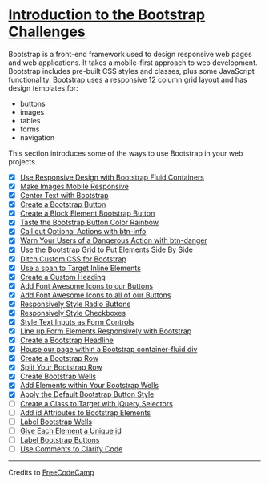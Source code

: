 # [Introduction to the Bootstrap Challenges](https://learn.freecodecamp.org/front-end-libraries/bootstrap)

Bootstrap is a front-end framework used to design responsive web pages and web applications. It takes a mobile-first approach to web development. Bootstrap includes pre-built CSS styles and classes, plus some JavaScript functionality. Bootstrap uses a responsive 12 column grid layout and has design templates for:

- buttons
- images
- tables
- forms
- navigation

This section introduces some of the ways to use Bootstrap in your web projects.

- [x] [Use Responsive Design with Bootstrap Fluid Containers](01-use-responsive-design-with-bootstrap-fluid-containers.md)
- [x] [Make Images Mobile Responsive](02-make-images-mobile-responsive.md)
- [x] [Center Text with Bootstrap](03-center-text-with-bootstrap.md)
- [x] [Create a Bootstrap Button](04-create-a-bootstrap-button.md)
- [x] [Create a Block Element Bootstrap Button](05-create-a-block-element-bootstrap-button.md)
- [x] [Taste the Bootstrap Button Color Rainbow](06-taste-the-bootstrap-button-color-rainbow.md)
- [x] [Call out Optional Actions with btn-info](07-call-out-optional-actions-with-btn-info.md)
- [x] [Warn Your Users of a Dangerous Action with btn-danger](08-warn-your-users-of-a-dangerous-action-with-btn-danger.md)
- [x] [Use the Bootstrap Grid to Put Elements Side By Side](09-use-the-bootstrap-grid-to-put-elements-side-by-side.md)
- [x] [Ditch Custom CSS for Bootstrap](10-ditch-custom-css-for-bootstrap.md)
- [x] [Use a span to Target Inline Elements](11-use-a-span-to-target-inline-elements.md)
- [x] [Create a Custom Heading](12-create-a-custom-heading.md)
- [x] [Add Font Awesome Icons to our Buttons](13-add-font-awesome-icons-to-our-buttons.md)
- [x] [Add Font Awesome Icons to all of our Buttons](14-add-font-awesome-icons-to-all-of-our-buttons.md)
- [x] [Responsively Style Radio Buttons](15-responsively-style-radio-buttons.md)
- [x] [Responsively Style Checkboxes](16-responsively-style-checkboxes.md)
- [x] [Style Text Inputs as Form Controls](17-style-text-inputs-as-form-controls.md)
- [x] [Line up Form Elements Responsively with Bootstrap](18-line-up-form-elements-responsively-with-bootstrap.md)
- [x] [Create a Bootstrap Headline](19-create-a-bootstrap-headline.md)
- [x] [House our page within a Bootstrap container-fluid div](20-house-our-page-within-a-bootstrap-container-fluid-div.md)
- [x] [Create a Bootstrap Row](21-create-a-bootstrap-row.md)
- [x] [Split Your Bootstrap Row](22-split-your-bootstrap-row.md)
- [x] [Create Bootstrap Wells](23-create-bootstrap-wells.md)
- [x] [Add Elements within Your Bootstrap Wells](24-add-elements-within-your-bootstrap-wells.md)
- [x] [Apply the Default Bootstrap Button Style](25-apply-the-default-bootstrap-button-style.md)
- [ ] [Create a Class to Target with jQuery Selectors](26-create-a-class-to-target-with-jquery-selectors.md)
- [ ] [Add id Attributes to Bootstrap Elements](27-add-id-attributes-to-bootstrap-elements.md)
- [ ] [Label Bootstrap Wells](28-label-bootstrap-wells.md)
- [ ] [Give Each Element a Unique id](29-give-each-element-a-unique-id.md)
- [ ] [Label Bootstrap Buttons](30-label-bootstrap-buttons.md)
- [ ] [Use Comments to Clarify Code](31-use-comments-to-clarify-code.md)

---

Credits to [FreeCodeCamp](https://www.freecodecamp.org/)